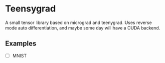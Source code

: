 # Teensygrad

A small tensor library based on micrograd and teenygrad. Uses reverse mode auto differentiation, and maybe some day will have a CUDA backend.

## Examples

- [ ] MNIST
